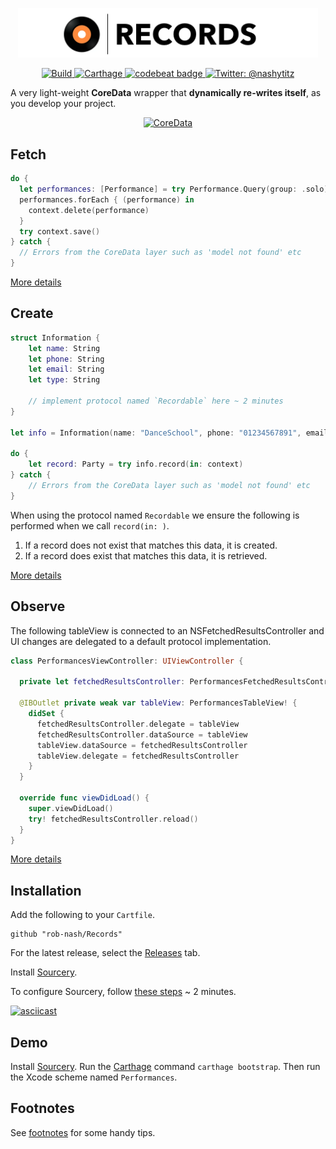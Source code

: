 <p align="center">
    <img src="Logo.png" width="480" max-width="90%" alt="Records" />
</p>

<p align="center">
    <a href="https://travis-ci.org/rob-nash/Records">
        <img src="https://travis-ci.org/rob-nash/Records.svg?branch=master" alt="Build"/>
    </a>
    <a href="https://img.shields.io/badge/carthage-compatible-brightgreen.svg">
        <img src="https://img.shields.io/badge/carthage-compatible-brightgreen.svg" alt="Carthage"/>
    </a>
    <a href="https://codebeat.co/projects/github-com-rob-nash-records-master">
    	<img alt="codebeat badge" src="https://codebeat.co/badges/94dfa117-7d48-451d-bff9-81117efe5032"/>
    </a>
    <a href="https://twitter.com/nashytitz">
        <img src="https://img.shields.io/badge/contact-@nashytitz-blue.svg?style=flat" alt="Twitter: @nashytitz"/>
    </a>
</p>

A very light-weight **CoreData** wrapper that **dynamically re-writes itself**, as you develop your project.

<p align="center">
<a href="https://developer.apple.com/library/content/documentation/Cocoa/Conceptual/CoreData/KeyConcepts.html">
<img src="https://i.imgur.com/WRlhnlK.png" alt="CoreData" />
</a>
</p>

## Fetch

```swift
do {
  let performances: [Performance] = try Performance.Query(group: .solo).all(in: context)
  performances.forEach { (performance) in
    context.delete(performance)
  }
  try context.save()
} catch {
  // Errors from the CoreData layer such as 'model not found' etc
}
```

[More details](https://github.com/rob-nash/Records/wiki/Fetching)

## Create

```swift
struct Information {
    let name: String
    let phone: String
    let email: String
    let type: String

    // implement protocol named `Recordable` here ~ 2 minutes
}

let info = Information(name: "DanceSchool", phone: "01234567891", email: "dance@school.com", type: "School")

do {
    let record: Party = try info.record(in: context)
} catch {
    // Errors from the CoreData layer such as 'model not found' etc
}
```

When using the protocol named `Recordable` we ensure the following is performed when we call `record(in: )`.

1. If a record does not exist that matches this data, it is created.
2. If a record does exist that matches this data, it is retrieved.

[More details](https://github.com/rob-nash/Records/wiki/Create)

## Observe

The following tableView is connected to an NSFetchedResultsController and UI changes are delegated to a default protocol implementation.

```swift
class PerformancesViewController: UIViewController {
  
  private let fetchedResultsController: PerformancesFetchedResultsController!
  
  @IBOutlet private weak var tableView: PerformancesTableView! {
    didSet {
      fetchedResultsController.delegate = tableView
      fetchedResultsController.dataSource = tableView
      tableView.dataSource = fetchedResultsController
      tableView.delegate = fetchedResultsController
    }
  }
  
  override func viewDidLoad() {
    super.viewDidLoad()
    try! fetchedResultsController.reload()
  } 
}
```

[More details](https://github.com/rob-nash/Records/wiki/Observe)

## Installation

Add the following to your `Cartfile`.

```
github "rob-nash/Records"
```

For the latest release, select the [Releases](https://github.com/rob-nash/Records/releases) tab.

Install [Sourcery](https://github.com/krzysztofzablocki/Sourcery#installation).

To configure Sourcery, follow [these steps](https://github.com/rob-nash/Records/wiki/Setting-up-Sourcery) ~ 2 minutes.

[![asciicast](https://asciinema.org/a/200873.png)](https://asciinema.org/a/200873)

## Demo

Install [Sourcery](https://github.com/krzysztofzablocki/Sourcery#installation). Run the [Carthage](https://github.com/Carthage/Carthage#installing-carthage) command `carthage bootstrap`. Then run the Xcode scheme named `Performances`.

## Footnotes

See [footnotes](https://github.com/rob-nash/Records/wiki/Footnotes) for some handy tips.
